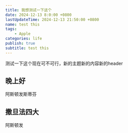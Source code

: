 ```yaml
---
title: 我想测试一下这个
date: 2024-12-13 8:0:00 +0800
lastUpdateTime: 2024-12-13 21:50:00 +0800
name: test this
tags: 
    - Apple
categories: life
publish: true
subtitle: test this
---
```

    
测试一下这个现在可不可行，新的主题新的内容新的header

## 晚上好



阿斯顿发斯蒂芬







## 撒旦法四大

阿斯顿发

## 
